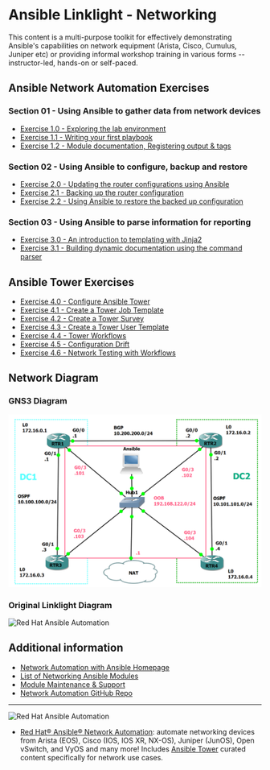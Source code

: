 # Ansible Linklight - Networking

This content is a multi-purpose toolkit for effectively demonstrating Ansible's capabilities on network equipment (Arista, Cisco, Cumulus, Juniper etc) or providing informal workshop training in various forms -- instructor-led, hands-on or self-paced.

## Ansible Network Automation Exercises

### Section 01 - Using Ansible to gather data from network devices
- [Exercise 1.0 - Exploring the lab environment](./exercises/1-0-explore)
- [Exercise 1.1 - Writing your first playbook](./exercises/1-1-first-playbook)
- [Exercise 1.2 - Module documentation, Registering output & tags](./exercises/1-2-playbook-basics)

### Section 02 - Using Ansible to configure, backup and restore
- [Exercise 2.0 - Updating the router configurations using Ansible](./exercises/2-0-config)
- [Exercise 2.1 - Backing up the router configuration](./exercises/2-1-backup/)
- [Exercise 2.2 - Using Ansible to restore the backed up configuration](./exercises/2-2-restore)

### Section 03 - Using Ansible to parse information for reporting
- [Exercise 3.0 - An introduction to templating with Jinja2](./exercises/3-0-templates)
- [Exercise 3.1 - Building dynamic documentation using the command parser](./exercises/3-1-parser/)

## Ansible Tower Exercises

- [Exercise 4.0 - Configure Ansible Tower](./exercises/4-0-tower-setup)
- [Exercise 4.1 - Create a Tower Job Template ](./exercises/4-1-tower-job-template)
- [Exercise 4.2 - Create a Tower Survey ](./exercises/4-2-tower-survey)
- [Exercise 4.3 - Create a Tower User Template ](./exercises/4-3-tower-user-template)
- [Exercise 4.4 - Tower Workflows ](./exercises/4-4-tower-workflow)
- [Exercise 4.5 - Configuration Drift ](./exercises/4-5-config-drift)
- [Exercise 4.6 - Network Testing with Workflows ](./exercises/4-6-more-workflows)


## Network Diagram
### GNS3 Diagram
![Red Hat Network Diagram for GNS3](../../images/NetworkDiagram-GNS3.png)
### Original Linklight Diagram
![Red Hat Ansible Automation](../../images/network_diagram.png)

## Additional information
 - [Network Automation with Ansible Homepage](https://www.ansible.com/network-automation)
 - [List of Networking Ansible Modules](http://docs.ansible.com/ansible/latest/list_of_network_modules.html)
 - [Module Maintenance & Support](http://docs.ansible.com/ansible/latest/modules_support.html)
 - [Network Automation GitHub Repo](https://github.com/network-automation)

---
![Red Hat Ansible Automation](../../images/networkautomation.png)

- [Red Hat® Ansible® Network Automation](https://www.ansible.com/networking): automate networking devices from Arista (EOS), Cisco (IOS, IOS XR, NX-OS), Juniper (JunOS), Open vSwitch, and VyOS and many more! Includes [Ansible Tower](https://www.ansible.com/tower) curated content specifically for network use cases.
<!--stackedit_data:
eyJoaXN0b3J5IjpbLTE1MjkwNTU0MjcsLTE2MTM0ODIzMTddfQ
==
-->